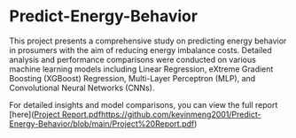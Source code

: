 # Predict-Energy-Behavior

This project presents a comprehensive study on predicting energy behavior in prosumers with the aim of reducing energy imbalance costs. Detailed analysis and performance comparisons were conducted on various machine learning models including Linear Regression, eXtreme Gradient Boosting (XGBoost) Regression, Multi-Layer Perceptron (MLP), and Convolutional Neural Networks (CNNs). 

For detailed insights and model comparisons, you can view the full report [here]([Project Report.pdf](https://github.com/kevinmeng2001/Predict-Energy-Behavior/blob/main/Project%20Report.pdf)https://github.com/kevinmeng2001/Predict-Energy-Behavior/blob/main/Project%20Report.pdf)

